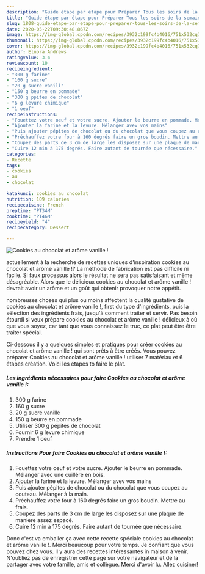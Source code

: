 ```yaml
---
description: "Guide étape par étape pour Préparer Tous les soirs de la semaine Cookies au chocolat et arôme vanille !"
title: "Guide étape par étape pour Préparer Tous les soirs de la semaine Cookies au chocolat et arôme vanille !"
slug: 1808-guide-etape-par-etape-pour-preparer-tous-les-soirs-de-la-semaine-cookies-au-chocolat-et-arome-vanille
date: 2020-05-22T09:30:48.867Z
image: https://img-global.cpcdn.com/recipes/3932c199fc4b4016/751x532cq70/cookies-au-chocolat-et-arome-vanille-photo-principale-de-la-recette.jpg
thumbnail: https://img-global.cpcdn.com/recipes/3932c199fc4b4016/751x532cq70/cookies-au-chocolat-et-arome-vanille-photo-principale-de-la-recette.jpg
cover: https://img-global.cpcdn.com/recipes/3932c199fc4b4016/751x532cq70/cookies-au-chocolat-et-arome-vanille-photo-principale-de-la-recette.jpg
author: Elnora Andrews
ratingvalue: 3.4
reviewcount: 10
recipeingredient:
- "300 g farine"
- "160 g sucre"
- "20 g sucre vanill"
- "150 g beurre en pommade"
- "300 g ppites de chocolat"
- "6 g levure chimique"
- "1 oeuf"
recipeinstructions:
- "Fouettez votre oeuf et votre sucre. Ajouter le beurre en pommade. Mélanger avec une cuillère en bois."
- "Ajouter la farine et la levure. Mélanger avev vos mains"
- "Puis ajouter pépites de chocolat ou du chocolat que vous coupez au couteau. Mélanger à la main."
- "Préchauffez votre four à 160 degrés faire un gros boudin. Mettre au frais."
- "Coupez des parts de 3 cm de large les disposez sur une plaque de manière assez espacé."
- "Cuire 12 min à 175 degrés. Faire autant de tournée que nécessaire."
categories:
- Recette
tags:
- cookies
- au
- chocolat

katakunci: cookies au chocolat 
nutrition: 109 calories
recipecuisine: French
preptime: "PT34M"
cooktime: "PT46M"
recipeyield: "4"
recipecategory: Dessert

---
```



![Cookies au chocolat et arôme vanille !](https://img-global.cpcdn.com/recipes/3932c199fc4b4016/751x532cq70/cookies-au-chocolat-et-arome-vanille-photo-principale-de-la-recette.jpg)

actuellement à la recherche de recettes uniques d'inspiration cookies au chocolat et arôme vanille !? La méthode de fabrication est pas difficile ni facile. Si faux processus alors le résultat ne sera pas satisfaisant et même désagréable. Alors que le délicieux cookies au chocolat et arôme vanille ! devrait avoir un arôme et un goût qui obtenir provoquer notre appétit.

nombreuses choses qui plus ou moins affectent la qualité gustative de cookies au chocolat et arôme vanille !, first du type d'ingrédients, puis la sélection des ingrédients frais, jusqu'à comment traiter et servir. Pas besoin étourdi si veux prépare cookies au chocolat et arôme vanille ! délicieux à où que vous soyez, car tant que vous connaissez le truc, ce plat peut être être traiter spécial.




Ci-dessous il y a quelques simples et pratiques pour créer cookies au chocolat et arôme vanille ! qui sont prêts à être créés. Vous pouvez préparer Cookies au chocolat et arôme vanille ! utiliser 7 matériau et 6 étapes création. Voici les étapes to faire le plat.

<!--inarticleads1-->

##### Les ingrédients nécessaires pour faire Cookies au chocolat et arôme vanille !:

1.  300 g farine
1.  160 g sucre
1.  20 g sucre vanillé
1.  150 g beurre en pommade
1. Utiliser 300 g pépites de chocolat
1. Fournir 6 g levure chimique
1. Prendre 1 oeuf




<!--inarticleads2-->

##### Instructions Pour faire Cookies au chocolat et arôme vanille !:

1. Fouettez votre oeuf et votre sucre. Ajouter le beurre en pommade. Mélanger avec une cuillère en bois.
1. Ajouter la farine et la levure. Mélanger avev vos mains
1. Puis ajouter pépites de chocolat ou du chocolat que vous coupez au couteau. Mélanger à la main.
1. Préchauffez votre four à 160 degrés faire un gros boudin. Mettre au frais.
1. Coupez des parts de 3 cm de large les disposez sur une plaque de manière assez espacé.
1. Cuire 12 min à 175 degrés. Faire autant de tournée que nécessaire.





Donc c'est va emballer ça avec cette recette spéciale cookies au chocolat et arôme vanille !. Merci beaucoup pour votre temps. Je confiant que vous pouvez chez vous. Il y aura des recettes  intéressantes in maison à venir. N'oubliez pas de enregistrer cette page sur votre navigateur et de la partager avec votre famille, amis et collègue. Merci d'avoir lu. Allez cuisiner!
